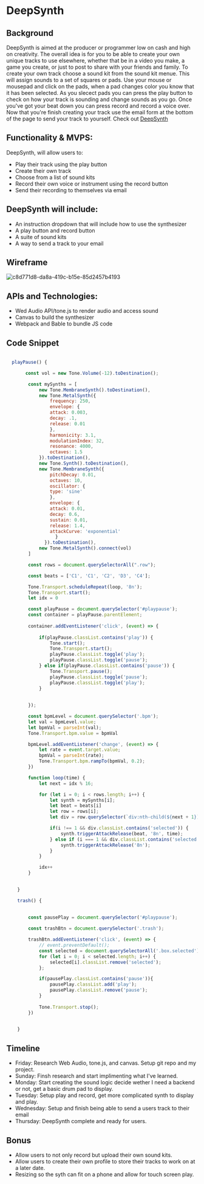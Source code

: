 # DeepSynth

## Background

DeepSynth is aimed at the producer or programmer low on cash and high on creativity. The overall idea is for you to be able to create your own unique tracks to use elsewhere, whether that be in a video you make, a game you create, or just to post to share with your friends and family. To create your own track choose a sound kit from the sound kit menue. This will assign sounds to a set of squares or pads. Use your mouse or mousepad and click on the pads, when a pad changes color you know that it has been selected. As you slecect pads you can press the play button to check on how your track is sounding and change sounds as you go. Once you've got your beat down you can press record and record a voice over. Now that you're finish creating your track use the email form at the bottom of the page to send your track to yourself. Check out [DeepSynth](https://sparsons808.github.io/DeepSynth/)


## Functionality & MVPS:

DeepSynth, will allow users to:

- Play their track using the play button
- Create their own track
- Choose from a list of sound kits
- Record their own voice or instrument using the record button
- Send their recording to themselves via email

## DeepSynth will include:

- An instruction dropdown that will include how to use the synthesizer
- A play button and record button
- A suite of sound kits
- A way to send a track to your email

## Wireframe

![c8d771d8-da8a-419c-b15e-85d2457b4193](https://user-images.githubusercontent.com/83877102/129408204-e1151e4d-d0b8-4ca0-95ae-fa9e5fbd0cb3.jpg)

## APIs and Technologies:

- Wed Audio API/tone.js to render audio and access sound
- Canvas to build the synthesizer
- Webpack and Bable to bundle JS code

## Code Snippet

```javascript

  playPause() {

       const vol = new Tone.Volume(-12).toDestination();

        const mySynths = [
            new Tone.MembraneSynth().toDestination(),
            new Tone.MetalSynth({
                frequency: 250,
                envelope: {
                attack: 0.003,
                decay: .1,
                release: 0.01
                },
                harmonicity: 3.1,
                modulationIndex: 32,
                resonance: 4000,
                octaves: 1.5
            }).toDestination(),
            new Tone.Synth().toDestination(),
            new Tone.MembraneSynth({
                pitchDecay: 0.01,
                octaves: 10,
                oscillator: {
                type: 'sine'
                },
                envelope: {
                attack: 0.01,
                decay: 0.6,
                sustain: 0.01,
                release: 1.4,
                attackCurve: 'exponential'
                  }
              }).toDestination(),
            new Tone.MetalSynth().connect(vol)
        ]

        const rows = document.querySelectorAll(".row");

        const beats = ['C1', 'C1', 'C2', 'D3', 'C4'];

        Tone.Transport.scheduleRepeat(loop, '8n');
        Tone.Transport.start();
        let idx = 0

        const playPause = document.querySelector('#playpause');
        const container = playPause.parentElement;
       
        container.addEventListener('click', (event) => {
            
            if(playPause.classList.contains('play')) {
                Tone.start();
                Tone.Transport.start();
                playPause.classList.toggle('play');
                playPause.classList.toggle('pause');
            } else if(playPause.classList.contains('pause')) {
                Tone.Transport.pause();
                playPause.classList.toggle('pause');
                playPause.classList.toggle('play');
            }
            
            
        });

        const bpmLevel = document.querySelector('.bpm');
        let val = bpmLevel.value;
        let bpmVal = parseInt(val);
        Tone.Transport.bpm.value = bpmVal

        bpmLevel.addEventListener('change', (event) => {
            let rate = event.target.value;
            bpmVal = parseInt(rate);
            Tone.Transport.bpm.rampTo(bpmVal, 0.2);
        })

        function loop(time) {
            let next = idx % 16;

            for (let i = 0; i < rows.length; i++) {
                let synth = mySynths[i];
                let beat = beats[i]
                let row = rows[i];
                let div = row.querySelector(`div:nth-child(${next + 1})`);

                if(i !== 1 && div.classList.contains('selected')) {
                    synth.triggerAttackRelease(beat, '8n', time);
                } else if (i === 1 && div.classList.contains('selected')) {
                    synth.triggerAttackRelease('8n');
                }
            }

            idx++
        }

       
    }

    trash() {
       
       
        const pausePlay = document.querySelector('#playpause');

        const trashBtn = document.querySelector('.trash');

        trashBtn.addEventListener('click', (event) => {
            // event.preventDefault();
            const selected = document.querySelectorAll('.box.selected');
            for (let i = 0; i < selected.length; i++) {
                selected[i].classList.remove('selected');
            };

            if(pausePlay.classList.contains('pause')){
                pausePlay.classList.add('play');
                pausePlay.classList.remove('pause');
            }
            
            Tone.Transport.stop();
        })

        
    }

```

## Timeline
 
 - Friday: Research Web Audio, tone.js, and canvas. Setup git repo and my project.
 - Sunday: Finsh research and start implimenting what I've learned.
 - Monday: Start creating the sound logic decide wether I need a backend or not, get a basic drum pad to display.
 - Tuesday: Setup play and record, get more complicated synth to display and play.
 - Wednesday: Setup and finish being able to send a users track to their email
 - Thursday: DeepSynth complete and ready for users.

## Bonus

- Allow users to not only record but upload their own sound kits.
- Allow users to create their own profile to store their tracks to work on at a later date.
- Resizing so the syth can fit on a phone and allow for touch screen play.
 
